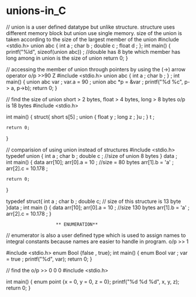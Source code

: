 # unions-in_C



// union is a user defined datatype but unlike structure. structure uses different memory block but union use single memory. size of the union is taken according to the size  of the largest member of the union
#include <stdio.h>
union abc {
    int a ;
    char b ;
    double c ;
    float d ;
};
int main() {
    printf("%ld", sizeof(union abc)) ; //double has 8 byte which member has long among in union is the size of union
    return 0;
}




// accessing the member of union through pointers by using the (->) arrow operator  o/p >>90 Z
#include <stdio.h>
union abc {
    int a ;
    char b ;
} ;
int main() {
     union abc var ;
     var.a = 90 ;
     union abc *p = &var ;
     printf("%d %c", p-> a, p->b);
     return 0;
}






// find the size of union short > 2 bytes, float > 4 bytes, long > 8 bytes  o/p is 18 bytes
#include <stdio.h>

int main() {
    struct{
        short s[5] ;
        union {
            float y ;
            long z ;
        }u ;
    } t ;

    return 0;
}






// comparision of using union instead of structures
#include <stdio.h>
typedef union {
    int a ;
    char b ;
    double c ;  //size of union 8 bytes
} data ;        
int main() {
    data arr[10];
    arr[0].a = 10 ;    //size = 80 bytes
    arr[1].b = 'a' ;
    arr[2].c = 10.178 ;
    

    return 0;
}

typedef struct{
    int a ;
    char b ;
    double c;       // size of this structure is 13 byte
}data ;
int main () 
{
    data arr[10];
    arr[0].a = 10 ;     //size 130 bytes
    arr[1].b = 'a' ;
    arr[2].c = 10.178 ;
}







                    
                       ** ENUMERATION**

                        
// enumerator is also a user defined type which is used to assign names to integral constants because names are easier to handle in program. o/p >> 1

#include <stdio.h>
enum Bool {false , true};
int main() {
    enum Bool var ;
    var = true ;
    printf("%d", var);
    return 0;
}







// find the o/p >> 0 0 0
#include <stdio.h>

int main() {
    enum point {x = 0, y = 0, z = 0};
    printf("%d %d %d", x, y, z);
    return 0;
}





